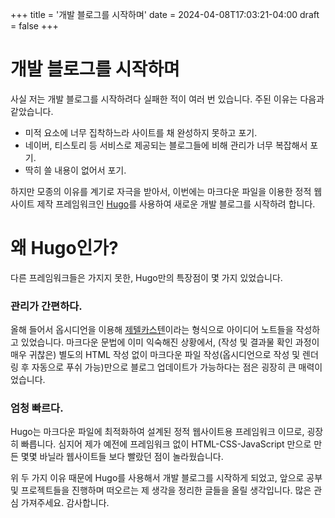 +++
title = '개발 블로그를 시작하며'
date = 2024-04-08T17:03:21-04:00
draft = false
+++

# 개발 블로그를 시작하며
사실 저는 개발 블로그를 시작하려다 실패한 적이 여러 번 있습니다. 주된 이유는 다음과 같았습니다.

- 미적 요소에 너무 집착하느라 사이트를 채 완성하지 못하고 포기.
- 네이버, 티스토리 등 서비스로 제공되는 블로그들에 비해 관리가 너무 복잡해서 포기.
- 딱히 쓸 내용이 없어서 포기.

하지만 모종의 이유를 계기로 자극을 받아서, 이번에는 마크다운 파일을 이용한 정적 웹사이트 제작 프레임워크인 [Hugo](https://gohugo.io)를 사용하여 새로운 개발 블로그를 시작하려 합니다.

# 왜 Hugo인가?
다른 프레임워크들은 가지지 못한, Hugo만의 특장점이 몇 가지 있었습니다.

### 관리가 간편하다.
올해 들어서 옵시디언을 이용해 [제텔카스텐](https://ko.wikipedia.org/wiki/메모_상자)이라는 형식으로 아이디어 노트들을 작성하고 있었습니다. 마크다운 문법에 이미 익숙해진 상황에서, (작성 및 결과물 확인 과정이 매우 귀찮은) 별도의 HTML 작성 없이 마크다운 파일 작성(옵시디언으로 작성 및 렌더링 후 자동으로 푸쉬 가능)만으로 블로그 업데이트가 가능하다는 점은 굉장히 큰 매력이었습니다.

### 엄청 빠르다.
Hugo는 마크다운 파일에 최적화하여 설계된 정적 웹사이트용 프레임워크 이므로, 굉장히 빠릅니다. 심지어 제가 예전에 프레임워크 없이 HTML-CSS-JavaScript 만으로 만든 몇몇 바닐라 웹사이트들 보다 빨랐던 점이 놀라웠습니다.

위 두 가지 이유 때문에 Hugo를 사용해서 개발 블로그를 시작하게 되었고, 앞으로 공부 및 프로젝트들을 진행하며 떠오르는 제 생각을 정리한 글들을 올릴 생각입니다. 많은 관심 가져주세요. 감사합니다.